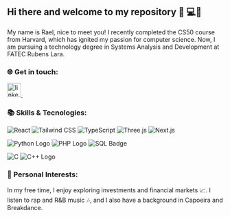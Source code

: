 ## Hi there and welcome to my repository 👋 💻📂

My name is Rael, nice to meet you! I recently completed the CS50 course from Harvard, which has ignited my passion for computer science. Now, I am pursuing a technology degree in Systems Analysis and Development at FATEC Rubens Lara.

### 🌐 Get in touch:

<p>
<a href="https://www.linkedin.com/in/raelcqs834/" rel="nofollow noreferrer">
<img src="https://i.sstatic.net/gVE0j.png" alt="linkedin" width="32"> </a> &nbsp;
</p>

### 📚 Skills & Tecnologies:

![React](https://img.shields.io/badge/react.js-%2320232a.svg?style=for-the-badge&logo=react&logoColor=%2361DAFB)
![Tailwind CSS](https://img.shields.io/badge/tailwind_css-38B2AC?style=for-the-badge&logo=tailwind-css&logoColor=white)
![TypeScript](https://img.shields.io/badge/typescript-007ACC?style=for-the-badge&logo=typescript&logoColor=white)
![Three.js](https://img.shields.io/badge/three.js-black?style=for-the-badge&logo=three.js&logoColor=white)
![Next.js](https://img.shields.io/badge/next.js-000000?style=for-the-badge&logo=nextdotjs&logoColor=white)

![Python Logo](https://img.shields.io/badge/-3776AB?style=for-the-badge&logo=python&logoColor=white)
![PHP Logo](https://img.shields.io/badge/-777BB4?style=for-the-badge&logo=php&logoColor=white)
![SQL Badge](https://www.mysql.com/common/logos/powered-by-mysql-88x31.png)

![C](https://img.shields.io/badge/-00599C?style=for-the-badge&logo=c&logoColor=white)
![C++ Logo](https://img.shields.io/badge/-00599C?style=for-the-badge&logo=c%2B%2B&logoColor=white)




### 🧠 Personal Interests:

In my free time, I enjoy exploring investments and financial markets 📈. I listen to rap and R&B music 🎶, and I also have a background in Capoeira and Breakdance.
